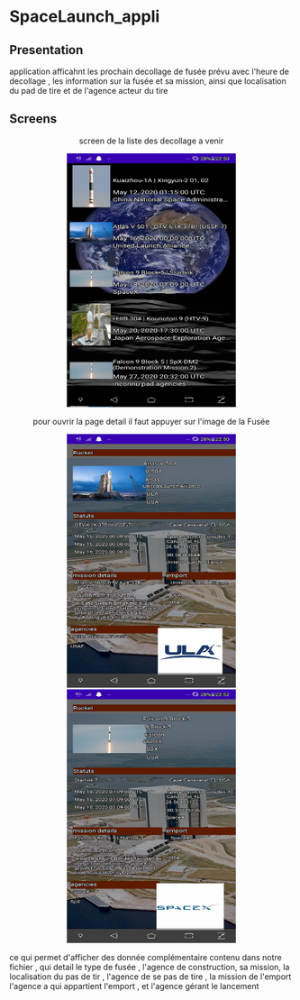 # SpaceLaunch_appli

## Presentation
application afficahnt les prochain decollage de fusée prévu avec l'heure de decollage , les information sur la fusée et sa mission, ainsi que
localisation du pad de tire et de l'agence acteur du tire

## Screens
<p align="center">
  screen de la liste des decollage a venir
  </p>
  <p align="center">
<img src="screenAppli/List_lancement.jpg" width="300" height="450" />  </p>
<p align="center">pour ouvrir la page detail il faut appuyer sur l'image de la Fusée</p>
 <p align="center">
<img src="screenAppli/List_lancement_detail_ULA.jpg" width="300" height="450" />
<img src="screenAppli/List_lancement_detail_SpaceX.jpg" width="300" height="450" />
</p>
ce qui permet d'afficher des donnée complémentaire contenu dans notre fichier , qui detail le type de fusée , l'agence de construction, sa mission, la localisation du pas de tir , l'agence de se pas de tire , la mission de l'emport l'agence a qui appartient l'emport , et l'agence gérant le lancement 
